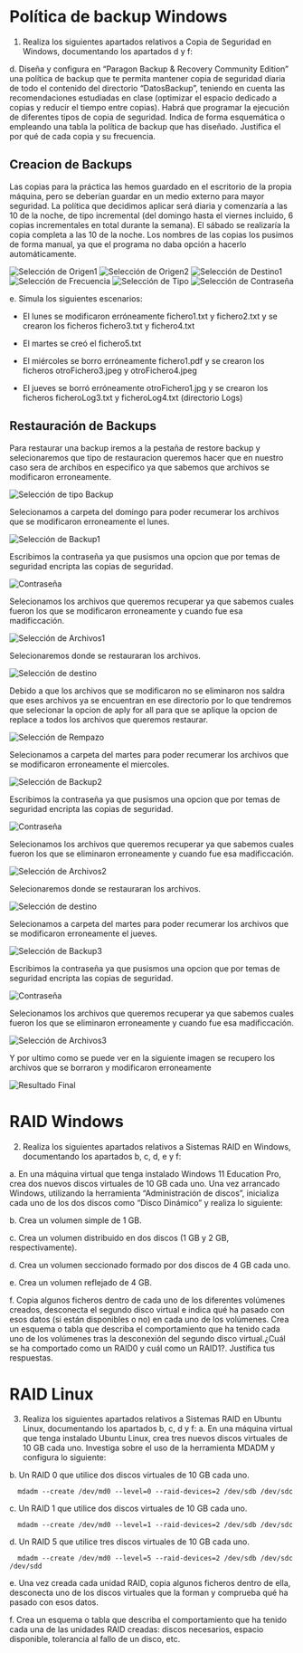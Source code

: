# Política de backup Windows
1. Realiza los siguientes apartados relativos a Copia de Seguridad en Windows,
documentando los apartados d y f:

d. Diseña y configura en “Paragon Backup & Recovery Community Edition” una
política de backup que te permita mantener copia de seguridad diaria
de todo el contenido del directorio “DatosBackup”, teniendo en cuenta
las recomendaciones estudiadas en clase (optimizar el espacio dedicado
a copias y reducir el tiempo entre copias). Habrá que programar la
ejecución de diferentes tipos de copia de seguridad. Indica de forma
esquemática o empleando una tabla la política de backup que has
diseñado. Justifica el por qué de cada copia y su frecuencia.

## Creacion de Backups
Las copias para la práctica las hemos guardado en el escritorio de la propia máquina, pero se deberían guardar en un medio externo para mayor seguridad. La política que decidimos aplicar será diaria y comenzaría a las 10 de la noche, de tipo incremental (del domingo hasta el viernes incluido, 6 copias incrementales en total durante la semana). El sábado se realizaría la copia completa a las 10 de la noche. Los nombres de las copias los pusimos de forma manual, ya que el programa no daba opción a hacerlo automáticamente.

![Selección de Origen1](/img/1.jpg)
![Selección de Origen2](/img/2.jpg)
![Selección de Destino1](/img/3.jpg)
![Selección de Frecuencia](/img/4.jpg)
![Selección de Tipo](/img/5.jpg)
![Selección de Contraseña](/img/6.jpg)


e. Simula los siguientes escenarios:

   - El lunes se modificaron erróneamente fichero1.txt y fichero2.txt y se crearon los ficheros fichero3.txt y fichero4.txt

   - El martes se creó el fichero5.txt

   - El miércoles se borro erróneamente fichero1.pdf y se crearon los ficheros otroFichero3.jpeg y otroFichero4.jpeg

   - El jueves se borró erróneamente otroFichero1.jpg y se crearon los ficheros ficheroLog3.txt y ficheroLog4.txt (directorio Logs)

## Restauración de Backups
Para restaurar una backup iremos a la pestaña de restore backup y selecionaremos que tipo de restauracion queremos hacer que en nuestro caso sera de archibos en especifico ya que sabemos que archivos se modificaron erroneamente.

![Selección de tipo Backup](/img/7.jpg)

Selecionamos a carpeta del domingo para poder recumerar los archivos que se modificaron erroneamente el lunes.

![Selección de Backup1](/img/8.jpg)

Escribimos la contraseña ya que pusismos una opcion que por temas de seguridad encripta las copias de seguridad.

![Contraseña](/img/9.jpg)

Selecionamos los archivos que queremos recuperar ya que sabemos cuales fueron los que se modificaron erroneamente y cuando fue esa madificcación.

![Selección de Archivos1](/img/10.jpg)

Selecionaremos donde se restauraran los archivos.

![Selección de destino](/img/11.jpg)

Debido a que los archivos que se modificaron no se eliminaron nos saldra que eses archivos ya se encuentran en ese directorio por lo que tendremos que selecionar la opcion de aply for all para que se aplique la opcion de replace a todos los archivos que queremos restaurar.

![Selección de Rempazo](/img/12.jpg)

Selecionamos a carpeta del martes para poder recumerar los archivos que se modificaron erroneamente el miercoles.

![Selección de Backup2](/img/13.jpg)

Escribimos la contraseña ya que pusismos una opcion que por temas de seguridad encripta las copias de seguridad.

![Contraseña](/img/9.jpg)

Selecionamos los archivos que queremos recuperar ya que sabemos cuales fueron los que se eliminaron erroneamente y cuando fue esa madificcación.

![Selección de Archivos2](/img/14.jpg)

Selecionaremos donde se restauraran los archivos.

![Selección de destino](/img/11.jpg)

Selecionamos a carpeta del martes para poder recumerar los archivos que se modificaron erroneamente el jueves.

![Selección de Backup3](/img/15.jpg)

Escribimos la contraseña ya que pusismos una opcion que por temas de seguridad encripta las copias de seguridad.

![Contraseña](/img/9.jpg)

Selecionamos los archivos que queremos recuperar ya que sabemos cuales fueron los que se eliminaron erroneamente y cuando fue esa madificcación.

![Selección de Archivos3](/img/16.jpg)

Y por ultimo como se puede ver en la siguiente imagen se recupero los archivos que se borraron y modificaron erroneamente

![Resultado Final](/img/17.jpg)

# RAID Windows

2. Realiza los siguientes apartados relativos a Sistemas RAID en Windows,
documentando los apartados b, c, d, e y f:

a. En una máquina virtual que tenga instalado Windows 11 Education Pro,
crea dos nuevos discos virtuales de 10 GB cada uno. Una vez arrancado
Windows, utilizando la herramienta “Administración de discos”, inicializa
cada uno de los dos discos como “Disco Dinámico” y realiza lo siguiente:

b. Crea un volumen simple de 1 GB.

c. Crea un volumen distribuido en dos discos (1 GB y 2 GB,
respectivamente).

d. Crea un volumen seccionado formado por dos discos de 4 GB cada uno.

e. Crea un volumen reflejado de 4 GB.

f. Copia algunos ficheros dentro de cada uno de los diferentes volúmenes
creados, desconecta el segundo disco virtual e indica qué ha pasado con
esos datos (si están disponibles o no) en cada uno de los volúmenes. Crea
un esquema o tabla que describa el comportamiento que ha tenido cada
uno de los volúmenes tras la desconexión del segundo disco virtual.¿Cuál
se ha comportado como un RAID0 y cuál como un RAID1?. Justifica tus
respuestas.

# RAID Linux

3. Realiza los siguientes apartados relativos a Sistemas RAID en Ubuntu Linux,
documentando los apartados b, c, d y f:
a. En una máquina virtual que tenga instalado Ubuntu Linux, crea tres
nuevos discos virtuales de 10 GB cada uno. Investiga sobre el uso de la
herramienta MDADM y configura lo siguiente:

b. Un RAID 0 que utilice dos discos virtuales de 10 GB cada uno.

      mdadm --create /dev/md0 --level=0 --raid-devices=2 /dev/sdb /dev/sdc

c. Un RAID 1 que utilice dos discos virtuales de 10 GB cada uno.

      mdadm --create /dev/md0 --level=1 --raid-devices=2 /dev/sdb /dev/sdc

d. Un RAID 5 que utilice tres discos virtuales de 10 GB cada uno.

      mdadm --create /dev/md0 --level=5 --raid-devices=2 /dev/sdb /dev/sdc /dev/sdd

e. Una vez creada cada unidad RAID, copia algunos ficheros dentro de ella,
desconecta uno de los discos virtuales que la forman y comprueba qué ha
pasado con esos datos.

f. Crea un esquema o tabla que describa el comportamiento que ha tenido
cada una de las unidades RAID creadas: discos necesarios, espacio
disponible, tolerancia al fallo de un disco, etc.
